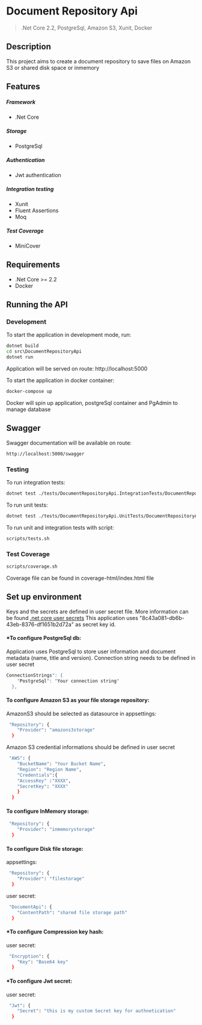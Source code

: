 # Document Repository Api

> .Net Core 2.2, PostgreSql, Amazon S3, Xunit, Docker  

## Description
This project aims to create a document repository to save files on Amazon S3 or shared disk space or inmemory

## Features
##### Framework
- .Net Core
##### Storage
- PostgreSql
##### Authentication
- Jwt authentication
##### Integration testing
- Xunit
- Fluent Assertions
- Moq
##### Test Coverage
- MiniCover

## Requirements

- .Net Core >= 2.2
- Docker

## Running the API
### Development
To start the application in development mode, run:

```cmd
dotnet build
cd src\DocumentRepositoryApi
dotnet run
```
Application will be served on route: 
http://localhost:5000

To start the application in docker container:
```cmd
docker-compose up
```
Docker will spin up application, postgreSql container and PgAdmin to manage database

## Swagger
Swagger documentation will be available on route: 
```bash
http://localhost:5000/swagger
```

### Testing
To run integration tests: 
```bash
dotnet test ./tests/DocumentRepositoryApi.IntegrationTests/DocumentRepositoryApi.IntegrationTests.csproj
```
To run unit tests: 
```bash
dotnet test ./tests/DocumentRepositoryApi.UnitTests/DocumentRepositoryApi.UnitTests.csproj
```

To run unit and integration tests with script: 
```bash
scripts/tests.sh
```

### Test Coverage
```bash
scripts/coverage.sh
```
Coverage file can be found in coverage-html/index.html file

## Set up environment
Keys and the secrets are defined in user secret file. More information can be found [.net core user secrets](https://docs.microsoft.com/en-us/aspnet/core/security/app-secrets?view=aspnetcore-2.2&tabs=windows)
This application uses "8c43a081-db6b-43eb-8376-df1651b2d72a" as secret key id.

#### *To configure PostgreSql db:
Application uses PostgreSql to store user information and document metadata (name, title and version).
Connection string needs to be defined in user secret
```bash
ConnectionStrings": {
    "PostgreSql": "Your connection string"
  },
```
#### To configure Amazon S3 as your file storage repository:
AmazonS3 should be selected as datasource in appsettings:
```bash
 "Repository": {
    "Provider": "amazons3storage"
  }
```

Amazon S3 credential informations should be defined in user secret
```bash
 "AWS": {
    "BucketName": "Your Bucket Name",
    "Region": "Region Name",
	"Credentials":{
	"AccessKey" :"XXXX",
	"SecretKey": "XXXX"
	}
  }
```

#### To configure InMemory storage:
```bash
 "Repository": {
    "Provider": "inmemorystorage"
  }
```

#### To configure Disk file storage:

appsettings:
```bash
 "Repository": {
    "Provider": "filestorage"
  }
```

user secret:
```bash
 "DocumentApi": {
    "ContentPath": "shared file storage path"
  }
```

#### *To configure Compression key hash:
user secret:
```bash
 "Encryption": {
    "Key": "Base64 key"
  }
```

#### *To configure Jwt secret:
user secret:
```bash
 "Jwt": {
    "Secret": "this is my custom Secret key for authnetication"
  }